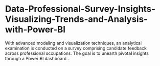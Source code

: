 # Data-Professional-Survey-Insights-Visualizing-Trends-and-Analysis-with-Power-BI
With advanced modeling and visualization techniques, an analytical examination is conducted on a survey comprising candidate feedback across professional occupations. The goal is to unearth pivotal insights through a Power BI dashboard..
